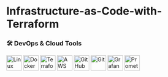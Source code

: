 # Infrastructure-as-Code-with-Terraform

### 🛠 DevOps & Cloud Tools

<p>
  <img src="https://cdn.jsdelivr.net/gh/devicons/devicon/icons/linux/linux-original.svg" alt="Linux" width="40" title="Linux"/>
  <img src="https://cdn.jsdelivr.net/gh/devicons/devicon/icons/docker/docker-original.svg" alt="Docker" width="40" title="Docker"/>
  <img src="https://cdn.jsdelivr.net/gh/devicons/devicon/icons/terraform/terraform-original.svg" alt="Terraform" width="40" title="Terraform"/>
  <img src="https://cdn.jsdelivr.net/gh/devicons/devicon/icons/amazonwebservices/amazonwebservices-original.svg" alt="AWS" width="40" title="Amazon Web Services"/>
  <img src="https://cdn.jsdelivr.net/gh/devicons/devicon/icons/github/github-original.svg" alt="GitHub" width="40" title="GitHub"/>
  <img src="https://cdn.jsdelivr.net/gh/devicons/devicon/icons/git/git-original.svg" alt="Git" width="40" title="Git"/>
  <img src="https://cdn.jsdelivr.net/gh/devicons/devicon/icons/grafana/grafana-original.svg" alt="Grafana" width="40" title="Grafana"/>
  <img src="https://cdn.jsdelivr.net/gh/devicons/devicon/icons/prometheus/prometheus-original.svg" alt="Prometheus" width="40" title="Prometheus"/>
</p>
